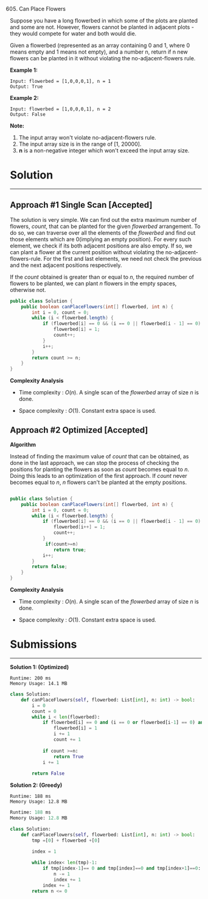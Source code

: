 605. Can Place Flowers

Suppose you have a long flowerbed in which some of the plots are planted and some are not. However, flowers cannot be planted in adjacent plots - they would compete for water and both would die.

Given a flowerbed (represented as an array containing 0 and 1, where 0 means empty and 1 means not empty), and a number n, return if n new flowers can be planted in it without violating the no-adjacent-flowers rule.

**Example 1:**
```
Input: flowerbed = [1,0,0,0,1], n = 1
Output: True
```

**Example 2:**
```
Input: flowerbed = [1,0,0,0,1], n = 2
Output: False
```

**Note:**
1. The input array won't violate no-adjacent-flowers rule.
1. The input array size is in the range of [1, 20000].
1. **n** is a non-negative integer which won't exceed the input array size.

# Solution
---
## Approach #1 Single Scan [Accepted]
The solution is very simple. We can find out the extra maximum number of flowers, $count$, that can be planted for the given $flowerbed$ arrangement. To do so, we can traverse over all the elements of the $flowerbed$ and find out those elements which are 0(implying an empty position). For every such element, we check if its both adjacent positions are also empty. If so, we can plant a flower at the current position without violating the no-adjacent-flowers-rule. For the first and last elements, we need not check the previous and the next adjacent positions respectively.

If the $count$ obtained is greater than or equal to $n$, the required number of flowers to be planted, we can plant $n$ flowers in the empty spaces, otherwise not.

```java
public class Solution {
    public boolean canPlaceFlowers(int[] flowerbed, int n) {
        int i = 0, count = 0;
        while (i < flowerbed.length) {
            if (flowerbed[i] == 0 && (i == 0 || flowerbed[i - 1] == 0) && (i == flowerbed.length - 1 || flowerbed[i + 1] == 0)) {
                flowerbed[i] = 1;
                count++;
            }
            i++;
        }
        return count >= n;
    }
}
```

**Complexity Analysis**

* Time complexity : $O(n)$. A single scan of the $flowerbed$ array of size $n$ is done.

* Space complexity : $O(1)$. Constant extra space is used.

## Approach #2 Optimized [Accepted]
**Algorithm**

Instead of finding the maximum value of $count$ that can be obtained, as done in the last approach, we can stop the process of checking the positions for planting the flowers as soon as $count$ becomes equal to $n$. Doing this leads to an optimization of the first approach. If $count$ never becomes equal to $n$, $n$ flowers can't be planted at the empty positions.

```java

public class Solution {
    public boolean canPlaceFlowers(int[] flowerbed, int n) {
        int i = 0, count = 0;
        while (i < flowerbed.length) {
            if (flowerbed[i] == 0 && (i == 0 || flowerbed[i - 1] == 0) && (i == flowerbed.length - 1 || flowerbed[i + 1] == 0)) {
                flowerbed[i++] = 1;
                count++;
            }
             if(count>=n)
                return true;
            i++;
        }
        return false;
    }
}
```

**Complexity Analysis**

* Time complexity : $O(n)$. A single scan of the $flowerbed$ array of size $n$ is done.

* Space complexity : $O(1)$. Constant extra space is used.

# Submissions
---
**Solution 1: (Optimized)**
```
Runtime: 200 ms
Memory Usage: 14.1 MB
```
```python
class Solution:
    def canPlaceFlowers(self, flowerbed: List[int], n: int) -> bool:
        i = 0
        count = 0
        while i < len(flowerbed):
            if flowerbed[i] == 0 and (i == 0 or flowerbed[i-1] == 0) and (i == len(flowerbed)-1 or flowerbed[i+1] == 0):
                flowerbed[i] = 1
                i += 1
                count += 1
            
            if count >=n:
                return True
            i += 1
        
        return False
```


**Solution 2: (Greedy)**
```
Runtime: 188 ms
Memory Usage: 12.8 MB
```
```python
Runtime: 188 ms
Memory Usage: 12.8 MB
```
```python
class Solution:
    def canPlaceFlowers(self, flowerbed: List[int], n: int) -> bool:
        tmp =[0] + flowerbed +[0]
    
        index = 1 

        while index< len(tmp)-1:
            if tmp[index-1]== 0 and tmp[index]==0 and tmp[index+1]==0:
                n -= 1
                index += 1 
            index += 1
        return n <= 0
```